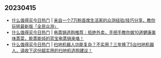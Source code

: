 ## 20230415
- [什么值得买今日热门](https://post.smzdm.com/hot_1/) | [来自一个7万粉首席生活家的众测经验/技巧分享，教你玩转最新版「全民众测」](https://post.smzdm.com/p/a5o3xg3x/)
- [什么值得买今日热门](https://post.smzdm.com/hot_1/) | [电蒸锅选购推荐︱拒绝外卖，手把手教你做10道健康美味蒸菜，能蒸能炖的蓝宝电蒸锅来咯！](https://post.smzdm.com/p/apvg96o7/)
- [什么值得买今日热门](https://post.smzdm.com/hot_1/) | [扫地机器人功能复杂？不实用？三年换了5台扫地机器人，请收下这份超实用的扫地机选购建议！](https://post.smzdm.com/p/a609knvo/)

